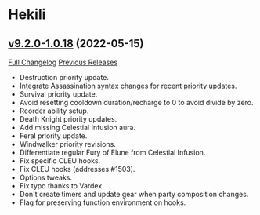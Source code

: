 # Hekili

## [v9.2.0-1.0.18](https://github.com/Hekili/hekili/tree/v9.2.0-1.0.18) (2022-05-15)
[Full Changelog](https://github.com/Hekili/hekili/compare/v9.2.0-1.0.17b...v9.2.0-1.0.18) [Previous Releases](https://github.com/Hekili/hekili/releases)

- Destruction priority update.  
- Integrate Assassination syntax changes for recent priority updates.  
- Survival priority update.  
- Avoid resetting cooldown duration/recharge to 0 to avoid divide by zero.  
- Reorder ability setup.  
- Death Knight priority updates.  
- Add missing Celestial Infusion aura.  
- Feral priority update.  
- Windwalker priority revisions.  
- Differentiate regular Fury of Elune from Celestial Infusion.  
- Fix specific CLEU hooks.  
- Fix CLEU hooks (addresses #1503).  
- Options tweaks.  
- Fix typo thanks to Vardex.  
- Don't create timers and update gear when party composition changes.  
- Flag for preserving function environment on hooks.  
